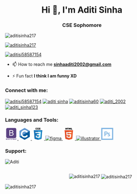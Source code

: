 <h1 align="center">Hi 👋, I'm Aditi Sinha</h1>
<h3 align="center">CSE Sophomore</h3>

<p align="left"> <img src="https://komarev.com/ghpvc/?username=aditisinha217&label=Profile%20views&color=0e75b6&style=flat" alt="aditisinha217" /> </p>

<p align="left"> <a href="https://github.com/ryo-ma/github-profile-trophy"><img src="https://github-profile-trophy.vercel.app/?username=aditisinha217" alt="aditisinha217" /></a> </p>

<p align="left"> <a href="https://twitter.com/aditisi58587154" target="blank"><img src="https://img.shields.io/twitter/follow/aditisi58587154?logo=twitter&style=for-the-badge" alt="aditisi58587154" /></a> </p>

- 📫 How to reach me **sinhaaditi2002@gmail.com**

- ⚡ Fun fact **I think I am funny XD**

<h3 align="left">Connect with me:</h3>
<p align="left">
<a href="https://twitter.com/aditisi58587154" target="blank"><img align="center" src="https://raw.githubusercontent.com/rahuldkjain/github-profile-readme-generator/master/src/images/icons/Social/twitter.svg" alt="aditisi58587154" height="30" width="40" /></a>
<a href="https://linkedin.com/in/aditi sinha" target="blank"><img align="center" src="https://raw.githubusercontent.com/rahuldkjain/github-profile-readme-generator/master/src/images/icons/Social/linked-in-alt.svg" alt="aditi sinha" height="30" width="40" /></a>
<a href="https://instagram.com/aditisinha60" target="blank"><img align="center" src="https://raw.githubusercontent.com/rahuldkjain/github-profile-readme-generator/master/src/images/icons/Social/instagram.svg" alt="aditisinha60" height="30" width="40" /></a>
<a href="https://www.codechef.com/users/aditi_2002" target="blank"><img align="center" src="https://cdn.jsdelivr.net/npm/simple-icons@3.1.0/icons/codechef.svg" alt="aditi_2002" height="30" width="40" /></a>
<a href="https://www.leetcode.com/aditi_sinha123" target="blank"><img align="center" src="https://raw.githubusercontent.com/rahuldkjain/github-profile-readme-generator/master/src/images/icons/Social/leet-code.svg" alt="aditi_sinha123" height="30" width="40" /></a>
</p>

<h3 align="left">Languages and Tools:</h3>
<p align="left"> <a href="https://getbootstrap.com" target="_blank" rel="noreferrer"> <img src="https://raw.githubusercontent.com/devicons/devicon/master/icons/bootstrap/bootstrap-plain-wordmark.svg" alt="bootstrap" width="40" height="40"/> </a> <a href="https://www.cprogramming.com/" target="_blank" rel="noreferrer"> <img src="https://raw.githubusercontent.com/devicons/devicon/master/icons/c/c-original.svg" alt="c" width="40" height="40"/> </a> <a href="https://www.w3schools.com/css/" target="_blank" rel="noreferrer"> <img src="https://raw.githubusercontent.com/devicons/devicon/master/icons/css3/css3-original-wordmark.svg" alt="css3" width="40" height="40"/> </a> <a href="https://www.figma.com/" target="_blank" rel="noreferrer"> <img src="https://www.vectorlogo.zone/logos/figma/figma-icon.svg" alt="figma" width="40" height="40"/> </a> <a href="https://www.w3.org/html/" target="_blank" rel="noreferrer"> <img src="https://raw.githubusercontent.com/devicons/devicon/master/icons/html5/html5-original-wordmark.svg" alt="html5" width="40" height="40"/> </a> <a href="https://www.adobe.com/in/products/illustrator.html" target="_blank" rel="noreferrer"> <img src="https://www.vectorlogo.zone/logos/adobe_illustrator/adobe_illustrator-icon.svg" alt="illustrator" width="40" height="40"/> </a> <a href="https://www.photoshop.com/en" target="_blank" rel="noreferrer"> <img src="https://raw.githubusercontent.com/devicons/devicon/master/icons/photoshop/photoshop-line.svg" alt="photoshop" width="40" height="40"/> </a> </p>

<h3 align="left">Support:</h3>
<p><a href="https://ko-fi.com/Aditi"> <img align="left" src="https://cdn.ko-fi.com/cdn/kofi3.png?v=3" height="50" width="210" alt="Aditi" /></a></p><br><br>

<p><img align="left" src="https://github-readme-stats.vercel.app/api/top-langs?username=aditisinha217&show_icons=true&locale=en&layout=compact" alt="aditisinha217" /></p>

<p>&nbsp;<img align="center" src="https://github-readme-stats.vercel.app/api?username=aditisinha217&show_icons=true&locale=en" alt="aditisinha217" /></p>

<p><img align="center" src="https://github-readme-streak-stats.herokuapp.com/?user=aditisinha217&" alt="aditisinha217" /></p>
